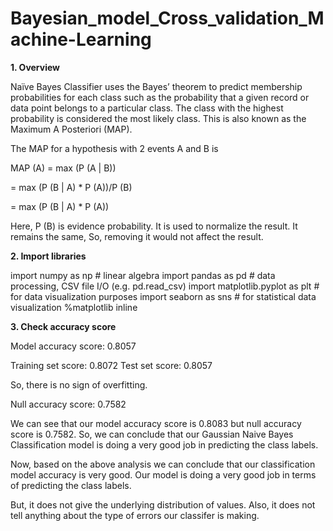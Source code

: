 # Bayesian_model_Cross_validation_Machine-Learning

**1. Overview**

Naïve Bayes Classifier uses the Bayes’ theorem to predict membership probabilities for each class such as the probability that a given record or data point belongs to a particular class. The class with the highest probability is considered the most likely class. This is also known as the Maximum A Posteriori (MAP).

The MAP for a hypothesis with 2 events A and B is

MAP (A)
= max (P (A | B))

= max (P (B | A) * P (A))/P (B)

= max (P (B | A) * P (A))

Here, P (B) is evidence probability. It is used to normalize the result. It remains the same, So, removing it would not affect the result.

**2. Import libraries**

import numpy as np # linear algebra
import pandas as pd # data processing, CSV file I/O (e.g. pd.read_csv)
import matplotlib.pyplot as plt # for data visualization purposes
import seaborn as sns # for statistical data visualization
%matplotlib inline

**3. Check accuracy score**

Model accuracy score: 0.8057

Training set score: 0.8072
Test set score: 0.8057

So, there is no sign of overfitting.

Null accuracy score: 0.7582

We can see that our model accuracy score is 0.8083 but null accuracy score is 0.7582. So, we can conclude that our Gaussian Naive Bayes Classification model is doing a very good job in predicting the class labels.

Now, based on the above analysis we can conclude that our classification model accuracy is very good. Our model is doing a very good job in terms of predicting the class labels.

But, it does not give the underlying distribution of values. Also, it does not tell anything about the type of errors our classifer is making.
